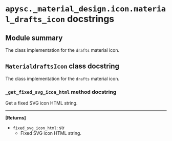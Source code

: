 # `apysc._material_design.icon.material_drafts_icon` docstrings

## Module summary

The class implementation for the `drafts` material icon.

## `MaterialdraftsIcon` class docstring

The class implementation for the `drafts` material icon.

### `_get_fixed_svg_icon_html` method docstring

Get a fixed SVG icon HTML string.<hr>

**[Returns]**

- `fixed_svg_icon_html`: str
  - Fixed SVG icon HTML string.